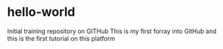 # hello-world
Initial training repository on GITHub
This is my first forray into GitHub and this is the first tutorial on this platform
